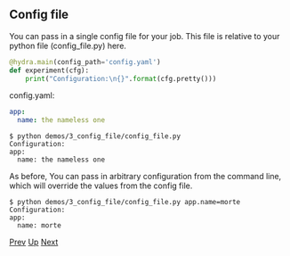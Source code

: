 ## Config file
You can pass in a single config file for your job.
This file is relative to your python file (config_file.py) here.

```python
@hydra.main(config_path='config.yaml')
def experiment(cfg):
    print("Configuration:\n{}".format(cfg.pretty()))
```

config.yaml:
```yaml
app:
  name: the nameless one
```

```text
$ python demos/3_config_file/config_file.py
Configuration:
app:
  name: the nameless one
```

As before, You can pass in arbitrary configuration from the command line, which will override the values from the config file.
```text
$ python demos/3_config_file/config_file.py app.name=morte
Configuration:
app:
  name: morte
```

[Prev](../2_logging/README.md) [Up](../README.md) [Next](../4_compose/README.md)
